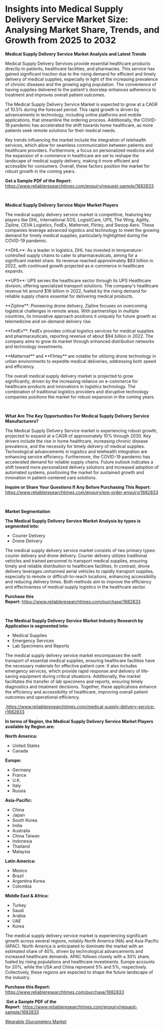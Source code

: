 <p><h1>Insights into Medical Supply Delivery Service Market Size: Analysing Market Share, Trends, and Growth from 2025 to 2032</h1></p><p><strong>Medical Supply Delivery Service Market Analysis and Latest Trends</strong></p>
<p><p>Medical Supply Delivery Services provide essential healthcare products directly to patients, healthcare facilities, and pharmacies. This service has gained significant traction due to the rising demand for efficient and timely delivery of medical supplies, especially in light of the increasing prevalence of chronic diseases and the growing aging population. The convenience of having supplies delivered to the patient's doorstep enhances adherence to treatment and improves overall patient outcomes.</p><p>The Medical Supply Delivery Service Market is expected to grow at a CAGR of 10.5% during the forecast period. This rapid growth is driven by advancements in technology, including online platforms and mobile applications, that streamline the ordering process. Additionally, the COVID-19 pandemic has accelerated the shift towards home healthcare, as more patients seek remote solutions for their medical needs.</p><p>Key trends influencing the market include the integration of telehealth services, which allow for seamless communication between patients and healthcare providers. Furthermore, a focus on personalized medicine and the expansion of e-commerce in healthcare are set to reshape the landscape of medical supply delivery, making it more efficient and accessible for consumers. Overall, these factors position the market for robust growth in the coming years.</p></p>
<p><strong>Get a Sample PDF of the Report:&nbsp;</strong> <a href="https://www.reliableresearchtimes.com/enquiry/request-sample/1682833?utm_campaign=3363&utm_medium=2&utm_source=Github&utm_content=ia&utm_term=26032025&utm_id=medical-supply-delivery-service">https://www.reliableresearchtimes.com/enquiry/request-sample/1682833</a></p>
<p>&nbsp;</p>
<p><strong>Medical Supply Delivery Service Major Market Players</strong></p>
<p><p>The medical supply delivery service market is competitive, featuring key players like DHL, International SOS, LogistiCare, UPS, The Wing, Agility, Zipline, CEVA Logistics, FedEx, Matternet, Flirtey, and Swoop Aero. These companies leverage advanced logistics and technology to meet the growing demand for timely medical supplies, particularly highlighted during the COVID-19 pandemic.</p><p>**DHL**: As a leader in logistics, DHL has invested in temperature-controlled supply chains to cater to pharmaceuticals, aiming for a significant market share. Its revenue reached approximately $83 billion in 2022, with continued growth projected as e-commerce in healthcare expands.</p><p>**UPS**: UPS serves the healthcare sector through its UPS Healthcare division, offering specialized transport solutions. The company's healthcare revenue hit around $16 billion in 2022, fueled by the rising demand for reliable supply chains essential for delivering medical products.</p><p>**Zipline**: Pioneering drone delivery, Zipline focuses on overcoming logistical challenges in remote areas. With partnerships in multiple countries, its innovative approach positions it uniquely for future growth as telemedicine and on-demand delivery rise.</p><p>**FedEx**: FedEx provides critical logistics services for medical supplies and pharmaceuticals, reporting revenue of about $94 billion in 2022. The company aims to grow its market through enhanced distribution networks and technology investments.</p><p>**Matternet** and **Flirtey** are notable for utilizing drone technology in urban environments to expedite medical deliveries, addressing both speed and efficiency.</p><p>The overall medical supply delivery market is projected to grow significantly, driven by the increasing reliance on e-commerce for healthcare products and innovations in logistics technology. The combination of traditional logistics providers and disruptive technology companies positions the market for robust expansion in the coming years.</p></p>
<p>&nbsp;</p>
<p><strong>What Are The Key Opportunities For Medical Supply Delivery Service Manufacturers?</strong></p>
<p><p>The Medical Supply Delivery Service market is experiencing robust growth, projected to expand at a CAGR of approximately 10% through 2030. Key drivers include the rise in home healthcare, increasing chronic disease prevalence, and the necessity for timely delivery of medical supplies. Technological advancements in logistics and telehealth integration are enhancing service efficiency. Furthermore, the COVID-19 pandemic has accelerated demand for reliable supply chains. Future outlook indicates a shift toward more personalized delivery solutions and increased adoption of automated systems, positioning the market for sustained growth and innovation in patient-centered care solutions.</p></p>
<p><strong>Inquire or Share Your Questions If Any Before Purchasing This Report:</strong> <a href="https://www.reliableresearchtimes.com/enquiry/pre-order-enquiry/1682833?utm_campaign=3363&utm_medium=2&utm_source=Github&utm_content=ia&utm_term=26032025&utm_id=medical-supply-delivery-service">https://www.reliableresearchtimes.com/enquiry/pre-order-enquiry/1682833</a></p>
<p>&nbsp;</p>
<p><strong>Market Segmentation</strong></p>
<p><strong>The Medical Supply Delivery Service Market Analysis by types is segmented into:</strong></p>
<p><ul><li>Courier Delivery</li><li>Drone Delivery</li></ul></p>
<p><p>The medical supply delivery service market consists of two primary types: courier delivery and drone delivery. Courier delivery utilizes traditional vehicles and trained personnel to transport medical supplies, ensuring timely and reliable distribution to healthcare facilities. In contrast, drone delivery leverages unmanned aerial vehicles to rapidly transport supplies, especially to remote or difficult-to-reach locations, enhancing accessibility and reducing delivery times. Both methods aim to improve the efficiency and effectiveness of medical supply logistics in the healthcare sector.</p></p>
<p><strong>Purchase this Report:&nbsp;</strong><a href="https://www.reliableresearchtimes.com/purchase/1682833?utm_campaign=3363&utm_medium=2&utm_source=Github&utm_content=ia&utm_term=26032025&utm_id=medical-supply-delivery-service">https://www.reliableresearchtimes.com/purchase/1682833</a></p>
<p>&nbsp;</p>
<p><strong>The Medical Supply Delivery Service Market Industry Research by Application is segmented into:</strong></p>
<p><ul><li>Medical Supplies</li><li>Emergency Services</li><li>Lab Specimens and Reports</li></ul></p>
<p><p>The medical supply delivery service market encompasses the swift transport of essential medical supplies, ensuring healthcare facilities have the necessary materials for effective patient care. It also includes emergency services, which provide rapid response and delivery of life-saving equipment during critical situations. Additionally, the market facilitates the transfer of lab specimens and reports, ensuring timely diagnostics and treatment decisions. Together, these applications enhance the efficiency and accessibility of healthcare, improving overall patient outcomes and operational efficiency.</p></p>
<p><a href="https://www.reliableresearchtimes.com/medical-supply-delivery-service-r1682833?utm_campaign=3363&utm_medium=2&utm_source=Github&utm_content=ia&utm_term=26032025&utm_id=medical-supply-delivery-service">&nbsp;https://www.reliableresearchtimes.com/medical-supply-delivery-service-r1682833</a></p>
<p><strong>In terms of Region, the Medical Supply Delivery Service Market Players available by Region are:</strong></p>
<p>
    <p> <strong> North America: </strong>
        <ul>
            <li>United States</li>
            <li>Canada</li>
        </ul>
        </p> 
    <p> <strong> Europe: </strong>
        <ul>
            <li>Germany</li>
            <li>France</li>
            <li>U.K.</li>
            <li>Italy</li>
            <li>Russia</li>
        </ul>
        </p> 
    <p> <strong> Asia-Pacific: </strong>
        <ul>
            <li>China</li>
            <li>Japan</li>
            <li>South Korea</li>
            <li>India</li>
            <li>Australia</li>
            <li>China Taiwan</li>
            <li>Indonesia</li>
            <li>Thailand</li>
            <li>Malaysia</li>
        </ul>
        </p> 
    <p> <strong> Latin America: </strong>
        <ul>
            <li>Mexico</li>
            <li>Brazil</li>
            <li>Argentina Korea</li>
            <li>Colombia</li>
        </ul>
        </p> 
    <p> <strong> Middle East & Africa: </strong>
        <ul>
            <li>Turkey</li>
            <li>Saudi</li>
            <li>Arabia</li>
            <li>UAE</li>
            <li>Korea</li>
        </ul>
    </p>
    </p>
<p><p>The medical supply delivery service market is experiencing significant growth across several regions, notably North America (NA) and Asia-Pacific (APAC). North America is anticipated to dominate the market with an estimated share of 40%, driven by technological advancements and increased healthcare demands. APAC follows closely with a 30% share, fueled by rising populations and healthcare investments. Europe accounts for 20%, while the USA and China represent 5% and 5%, respectively. Collectively, these regions are expected to shape the future landscape of the industry.</p></p>
<p><strong>Purchase this Report: </strong><a href="https://www.reliableresearchtimes.com/purchase/1682833?utm_campaign=3363&utm_medium=2&utm_source=Github&utm_content=ia&utm_term=26032025&utm_id=medical-supply-delivery-service">https://www.reliableresearchtimes.com/purchase/1682833</a></p>
<p>&nbsp;<strong>Get a Sample PDF of the Report:&nbsp;&nbsp;</strong><a href="https://www.reliableresearchtimes.com/enquiry/request-sample/1682833?utm_campaign=3363&utm_medium=2&utm_source=Github&utm_content=ia&utm_term=26032025&utm_id=medical-supply-delivery-service">https://www.reliableresearchtimes.com/enquiry/request-sample/1682833</a></p>
<p><strong></strong></p>
<p><p><a href="https://github.com/shamstirroc7/Market-Research-Report-List-1/blob/main/wearable-glucometers-market.md?utm_campaign=3363&utm_medium=2&utm_source=Github&utm_content=ia&utm_term=26032025&utm_id=medical-supply-delivery-service">Wearable Glucometers Market</a></p></p>